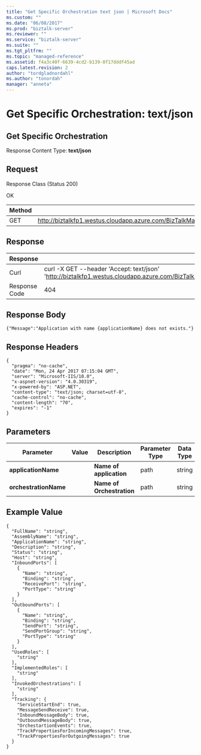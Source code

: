 ```yaml
---
title: "Get Specific Orchestration text json | Microsoft Docs"
ms.custom: ""
ms.date: "06/08/2017"
ms.prod: "biztalk-server"
ms.reviewer: ""
ms.service: "biztalk-server"
ms.suite: ""
ms.tgt_pltfrm: ""
ms.topic: "managed-reference"
ms.assetid: f4a3c40f-6639-4cd2-b139-0f17dddf45ad
caps.latest.revision: 2
author: "tordgladnordahl"
ms.author: "tonordah"
manager: "anneta"
---
```

# Get Specific Orchestration: text/json
## Get Specific Orchestration

  Response Content Type: **text/json**

Request
---
Response Class (Status 200)

OK

Method  | Request URL
------------- | -------------
GET  | http://biztalkfp1.westus.cloudapp.azure.com/BizTalkManagementService/Orchestrations/%7BapplicationName%7D/%7BorchestrationName%7D

Response
---

| Response | Content          |
| ------------- | ----------- |
| Curl | curl -X GET --header 'Accept: text/json' 'http://biztalkfp1.westus.cloudapp.azure.com/BizTalkManagementService/Orchestrations/%7BapplicationName%7D/%7BorchestrationName%7D'|
| Response Code | 404|

Response Body
---
```
{"Message":"Application with name {applicationName} does not exists."}
```

Response Headers
---

```
{
  "pragma": "no-cache",
  "date": "Mon, 24 Apr 2017 07:15:04 GMT",
  "server": "Microsoft-IIS/10.0",
  "x-aspnet-version": "4.0.30319",
  "x-powered-by": "ASP.NET",
  "content-type": "text/json; charset=utf-8",
  "cache-control": "no-cache",
  "content-length": "70",
  "expires": "-1"
}
```

Parameters
---
Parameter  | Value  | Description  | Parameter Type  | Data Type
------------- | ------------- | ------------- | ------------- | -------------
**applicationName** | | **Name of application** | path | string
**orchestrationName** | | **Name of Orchestration** | path | string

Example Value
---

```
{
  "FullName": "string",
  "AssemblyName": "string",
  "ApplicationName": "string",
  "Description": "string",
  "Status": "string",
  "Host": "string",
  "InboundPorts": [
    {
      "Name": "string",
      "Binding": "string",
      "ReceivePort": "string",
      "PortType": "string"
    }
  ],
  "OutboundPorts": [
    {
      "Name": "string",
      "Binding": "string",
      "SendPort": "string",
      "SendPortGroup": "string",
      "PortType": "string"
    }
  ],
  "UsedRoles": [
    "string"
  ],
  "ImplementedRoles": [
    "string"
  ],
  "InvokedOrchestrations": [
    "string"
  ],
  "Tracking": {
    "ServiceStartEnd": true,
    "MessageSendReceive": true,
    "InboundMessageBody": true,
    "OutboundMessageBody": true,
    "OrchestartionEvents": true,
    "TrackPropertiesForIncomingMessages": true,
    "TrackPropertiesForOutgoingMessages": true
  }
}
```
